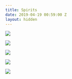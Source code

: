 ```yaml
---
title: Spirits
date: 2019-04-19 00:59:00 Z
layout: hidden
---
```


![](/uploads/47117313521_1d377d0dd7_z.jpg)  

![](/uploads/47093114231_b6ded70892_z.jpg)  

![](/uploads/46393606714_b76aa71c45_z.jpg)  

![](/uploads/IMG_5353.JPG)  

![](/uploads/IMG_5340.JPG)  
